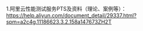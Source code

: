 1.阿里云性能测试服务PTS及资料（理论、案例等）：
https://help.aliyun.com/document_detail/29337.html?spm=a2c4g.11186623.3.2.158a147673ZH2T